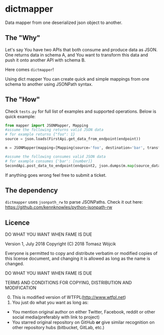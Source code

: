 dictmapper
=
Data mapper from one deserialized json object to another.

The "Why"
--
Let's say You have two APIs that both consume and produce data as JSON.
One returns data in schema A, and You want to transform this data and push it onto another API with schema B.

Here comes `dictmapper`! 

Using dict mapper You can create quick and simple mappings from one schema to another using JSONPath syntax.

The "How"
--  

Check `tests.py` for full list of examples and supported operations. Below is quick example:

```python
from mapper import JSONMapper, Mapping
#assume the following returns valid JSON data
# for example returns {"foo": 1}
source = json.loads(FirstApi.get_data_from_endpoint(endpoint)) 

m = JSONMapper(mapping=[Mapping(source='foo', destination='bar', transform=None)])

#assume the following consumes valid JSON data
# for example consumes {'bar': [number]}
SecondApi.post_data_to_endpoint(endpoint2, json.dumps(m.map(source_data)))
```
 
If anything goes wrong feel free to submit a ticket.

The dependency
--
`dictmapper` uses `jsonpath_rw` to parse JSONPaths. Check it out here: https://github.com/kennknowles/python-jsonpath-rw



Licence
--

DO WHAT YOU WANT WHEN FAME IS DUE
 
Version 1, July 2018
Copyright (C) 2018 Tomasz Wójcik

Everyone is permitted to copy and distribute verbatim or modified
copies of this license document, and changing it is allowed as long
as the name is changed.

DO WHAT YOU WANT WHEN FAME IS DUE

TERMS AND CONDITIONS FOR COPYING, DISTRIBUTION AND MODIFICATION

0. This is modified version of WTFPL(http://www.wtfpl.net) 
1. You just do what you want as long as:

 - You mention original author on either Twitter, Facebook, reddit or other social media(preferably with link to project)
 - You starred original repository on GitHub **or** give similar recognition on other repository hubs (bitbucket, GitLab, etc.)